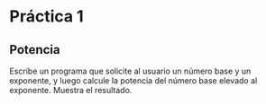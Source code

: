 # Práctica 1
## Potencia
Escribe un programa que solicite al usuario un número base y un exponente, y luego calcule la potencia del número base elevado al exponente. Muestra el resultado.